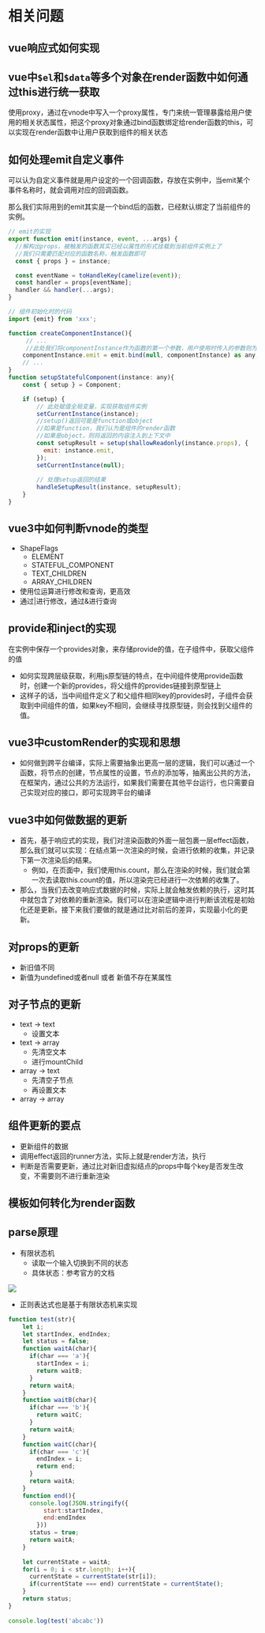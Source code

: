 # 相关问题

## vue响应式如何实现


## vue中`$el`和`$data`等多个对象在render函数中如何通过this进行统一获取

使用proxy，通过在vnode中写入一个proxy属性，专门来统一管理暴露给用户使用的相关状态属性，把这个proxy对象通过bind函数绑定给render函数的this，可以实现在render函数中让用户获取到组件的相关状态

## 如何处理emit自定义事件

可以认为自定义事件就是用户设定的一个回调函数，存放在实例中，当emit某个事件名称时，就会调用对应的回调函数。

那么我们实际用到的emit其实是一个bind后的函数，已经默认绑定了当前组件的实例。

```js
// emit的实现
export function emit(instance, event, ...args) {
  //解构出props，被触发的函数其实已经以属性的形式挂载到当前组件实例上了
  //我们只需要匹配对应的函数名称，触发函数即可
  const { props } = instance;

  const eventName = toHandleKey(camelize(event));
  const handler = props[eventName];
  handler && handler(...args);
}

// 组件初始化时的代码
import {emit} from 'xxx';

function createComponentInstance(){
	 // ...
	 //此处我们将componentInstance作为函数的第一个参数，用户使用时传入的参数则为后续参数
	componentInstance.emit = emit.bind(null, componentInstance) as any;
	// ...
}
function setupStatefulComponent(instance: any){
	const { setup } = Component;

	if (setup) {
	    // 此处赋值全局变量，实现获取组件实例
	    setCurrentInstance(instance);
	    //setup()返回可能是function或object
	    //如果是function，我们认为是组件的render函数
	    //如果是object，则将返回的内容注入到上下文中
	    const setupResult = setup(shallowReadonly(instance.props), {
	      emit: instance.emit,
	    });
	    setCurrentInstance(null);
	
	    // 处理setup返回的结果
	    handleSetupResult(instance, setupResult);
	} 
}
```

## vue3中如何判断vnode的类型

- ShapeFlags
	- ELEMENT
	- STATEFUL_COMPONENT
	- TEXT_CHILDREN
	- ARRAY_CHILDREN
- 使用位运算进行修改和查询，更高效
- 通过|进行修改，通过&进行查询

## provide和inject的实现

在实例中保存一个provides对象，来存储provide的值，在子组件中，获取父组件的值
- 如何实现跨层级获取，利用js原型链的特点，在中间组件使用provide函数时，创建一个新的provides，将父组件的provides链接到原型链上
- 这样子的话，当中间组件定义了和父组件相同key的provides时，子组件会获取到中间组件的值，如果key不相同，会继续寻找原型链，则会找到父组件的值。

## vue3中customRender的实现和思想

- 如何做到跨平台编译，实际上需要抽象出更高一层的逻辑，我们可以通过一个函数，将节点的创建，节点属性的设置，节点的添加等，抽离出公共的方法，在框架内，通过公共的方法运行，如果我们需要在其他平台运行，也只需要自己实现对应的接口，即可实现跨平台的编译

## vue3中如何做数据的更新

- 首先，基于响应式的实现，我们对渲染函数的外面一层包裹一层effect函数，那么我们就可以实现：在结点第一次渲染的时候，会进行依赖的收集，并记录下第一次渲染后的结果。
	- 例如，在页面中，我们使用this.count，那么在渲染的时候，我们就会第一次去读取this.count的值，所以渲染完已经进行一次依赖的收集了。
- 那么，当我们去改变响应式数据的时候，实际上就会触发依赖的执行，这时其中就包含了对依赖的重新渲染。我们可以在渲染逻辑中进行判断该流程是初始化还是更新。接下来我们要做的就是通过比对前后的差异，实现最小化的更新。

## 对props的更新

- 新旧值不同
- 新值为undefined或者null 或者 新值不存在某属性

## 对子节点的更新

- text -> text
	- 设置文本
- text -> array
	- 先清空文本
	- 进行mountChild
- array -> text
	- 先清空子节点
	- 再设置文本
- array -> array

## 组件更新的要点

- 更新组件的数据
- 调用effect返回的runner方法，实际上就是render方法，执行
- 判断是否需要更新，通过比对新旧虚拟结点的props中每个key是否发生改变，不需要则不进行重新渲染

## 模板如何转化为render函数

## parse原理

- 有限状态机
	- 读取一个输入切换到不同的状态
	- 具体状态：参考官方的文档

![](https://cdn.jsdelivr.net/gh/Merlin218/image-storage/picGo/202203312303901.png)
- 正则表达式也是基于有限状态机来实现

```js
function test(str){
    let i;
    let startIndex, endIndex;
    let status = false;
    function waitA(char){
      if(char === 'a'){
        startIndex = i;
        return waitB;
      }
      return waitA;
    }
    function waitB(char){
      if(char === 'b'){
        return waitC;
      }
      return waitA;
    }
    function waitC(char){
      if(char === 'c'){
        endIndex = i;
        return end;
      }
      return waitA;
    }
    function end(){
      console.log(JSON.stringify({
          start:startIndex,
          end:endIndex
        }))
      status = true;
      return waitA;
    }
    
    let currentState = waitA;
    for(i = 0; i < str.length; i++){
      currentState = currentState(str[i]);
      if(currentState === end) currentState = currentState();
    }
    return status;
}
  
console.log(test('abcabc'))
```